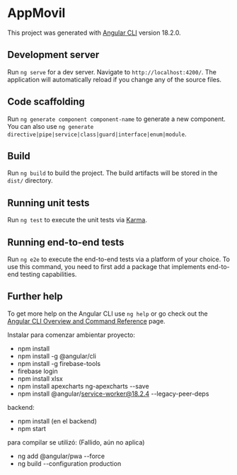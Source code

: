 # AppMovil

This project was generated with [Angular CLI](https://github.com/angular/angular-cli) version 18.2.0.

## Development server

Run `ng serve` for a dev server. Navigate to `http://localhost:4200/`. The application will automatically reload if you change any of the source files.

## Code scaffolding

Run `ng generate component component-name` to generate a new component. You can also use `ng generate directive|pipe|service|class|guard|interface|enum|module`.

## Build

Run `ng build` to build the project. The build artifacts will be stored in the `dist/` directory.

## Running unit tests

Run `ng test` to execute the unit tests via [Karma](https://karma-runner.github.io).

## Running end-to-end tests

Run `ng e2e` to execute the end-to-end tests via a platform of your choice. To use this command, you need to first add a package that implements end-to-end testing capabilities.

## Further help

To get more help on the Angular CLI use `ng help` or go check out the [Angular CLI Overview and Command Reference](https://angular.dev/tools/cli) page.


Instalar para comenzar ambientar proyecto:

- npm install
- npm install -g @angular/cli
- npm install -g firebase-tools
- firebase login 
- npm install xlsx
- npm install apexcharts ng-apexcharts --save
- npm install @angular/service-worker@18.2.4 --legacy-peer-deps

backend:
- npm install (en el backend)
- npm start

para compilar se utilizó: (Fallido, aún no aplica)
- ng add @angular/pwa --force
- ng build --configuration production



